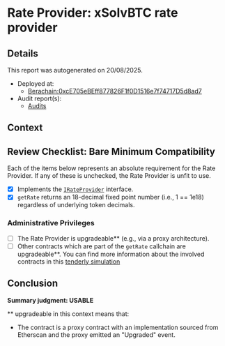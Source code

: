 
# Rate Provider: xSolvBTC rate provider

## Details
This report was autogenerated on 20/08/2025.

- Deployed at:
    - [Berachain:0xcE705eBEff877826F1f0D1516e7f74717D5d8ad7](https://berascan.com/address/0xcE705eBEff877826F1f0D1516e7f74717D5d8ad7)
- Audit report(s):
    - [Audits]()

## Context


## Review Checklist: Bare Minimum Compatibility
Each of the items below represents an absolute requirement for the Rate Provider. If any of these is unchecked, the Rate Provider is unfit to use.

- [x] Implements the [`IRateProvider`](https://github.com/balancer/balancer-v2-monorepo/blob/bc3b3fee6e13e01d2efe610ed8118fdb74dfc1f2/pkg/interfaces/contracts/pool-utils/IRateProvider.sol) interface.
- [x] `getRate` returns an 18-decimal fixed point number (i.e., 1 == 1e18) regardless of underlying token decimals.

### Administrative Privileges
- [ ] The Rate Provider is upgradeable** (e.g., via a proxy architecture).
- [ ] Other contracts which are part of the `getRate` callchain are upgradeable**. You can find more information
   about the involved contracts in this [tenderly simulation](https://www.tdly.co/shared/simulation/6ab08fda-032a-4722-9cd2-8a2bcbdae54a)

## Conclusion
**Summary judgment: USABLE**

** upgradeable in this context means that:
- The contract is a proxy contract with an implementation sourced from Etherscan and the proxy emitted an "Upgraded" event.
    
